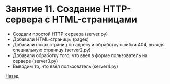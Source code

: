 # Занятие 11. Создание HTTP-сервера с HTML-страницами

- Создали простой HTTP-сервера (server.py)
- Добавили HTML-страницы (pages)
- Добавили показ страниц по адресу и обработку ошибки 404, выводя специальную страницу (server2.py)
- Добавили обработку того, что ввёл в форме пользователь на сервере (server3.py)
- Выводим то, что ввёл пользователь (server4.py)

[Назад](https://github.com/lavsexpert/python/)
